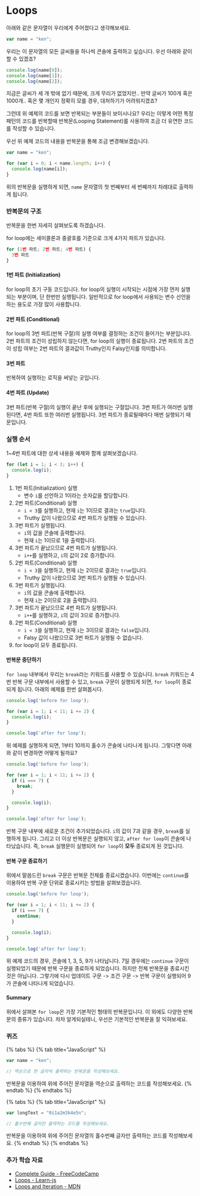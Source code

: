 # Loops

아래와 같은 문자열이 우리에게 주어졌다고 생각해보세요.

```javascript
var name = "ken";
```

우리는 이 문자열의 모든 글씨들을 하나씩 콘솔에 출력하고 싶습니다. 우선 아래와 같이 할 수 있겠죠?

```javascript
console.log(name[0]);
console.log(name[1]);
console.log(name[2]);
```

지금은 글씨가 세 개 밖에 없기 때문에, 크게 무리가 없었지만.. 만약 글씨가 100개 혹은 1000개.. 혹은 몇 개인지 정확히 모를 경우, 대처하기가 어려워지겠죠?

그런데 위 예제의 코드를 보면 반복되는 부분들이 보이시나요? 우리는 이렇게 어떤 특정 패턴의 코드를 반복할때 반복문(Looping Statement)를 사용하여 조금 더 유연한 코드를 작성할 수 있습니다.

우선 위 예제 코드의 내용을 반복문을 통해 조금 변경해보겠습니다.

```javascript
var name = "ken";

for (var i = 0; i < name.length; i++) {
  console.log(name[i]);
}
```

위의 반복문을 실행하게 되면, `name` 문자열의 첫 번째부터 세 번째까지 차례대로 출력하게 됩니다.

### 반복문의 구조

반복문을 한번 자세히 살펴보도록 하겠습니다.

for loop에는 세미콜론과 중괄호를 기준으로 크게 4가지 파트가 있습니다.

```javascript
for (1번 파트; 2번 파트; 4번 파트) {
  3번 파트
}
```

#### 1번 파트 (Initialization)

for loop의 초기 구동 코드입니다. for loop의 실행이 시작되는 시점에 가장 먼저 실행되는 부분이며, 단 한번만 실행됩니다. 일반적으로 for loop에서 사용되는 변수 선언을 하는 용도로 가장 많이 사용합니다.

#### 2번 파트 (Conditional)

for loop의 3번 파트(반복 구절)의 실행 여부를 결정하는 조건이 들어가는 부분입니다. 2번 파트의 조건이 성립하지 않는다면, for loop의 실행이 종료됩니다. 2번 파트의 조건이 성립 여부는 2번 파트의 결과값이 Truthy인지 Falsy인지를 의미합니다.

#### 3번 파트

반복하여 실행하는 로직을 써넣는 곳입니다.

#### 4번 파트 (Update)

3번 파트(반복 구절)의 실행이 끝난 후에 실행되는 구절입니다. 3번 파트가 여러번 실행된다면, 4번 파트 또한 여러번 실행됩니다. 3번 파트가 종료될때마다 매번 실행되기 때문입니다.

### 실행 순서

1\~4번 파트에 대한 상세 내용을 예제와 함께 살펴보겠습니다.

```javascript
for (let i = 1; i < 3; i++) {
  console.log(i);
}
```

1. 1번 파트(Initialization) 실행
   * 변수 `i`를 선언하고 1이라는 숫자값을 할당합니다.
2. 2번 파트(Conditional) 실행
   * `i < 3`를 실행하고, 현재 `i`는 1이므로 결과는 `true`입니다.
   * Truthy 값이 나왔으므로 4번 파트가 실행될 수 있습니다.
3. 3번 파트가 실행됩니다.
   * `i`의 값을 콘솔에 출력합니다.
   * 현재 `i`는 1이므로 1을 출력합니다.
4. 3번 파트가 끝났으므로 4번 파트가 실행됩니다.
   * `i++`를 실행하고, `i`의 값이 2로 증가합니다.
5. 2번 파트(Conditional) 실행
   * `i < 3`을 실행하고, 현재 `i`는 2이므로 결과는 `true`입니다.
   * Truthy 값이 나왔으므로 3번 파트가 실행될 수 있습니다.
6. 3번 파트가 실행됩니다.
   * `i`의 값을 콘솔에 출력합니다.
   * 현재 `i`는 2이므로 2을 출력합니다.
7. 3번 파트가 끝났으므로 4번 파트가 실행됩니다.
   * `i++`를 실행하고, `i`의 값이 3으로 증가합니다.
8. 2번 파트(Conditional) 실행
   * `i < 3`을 실행하고, 현재 `i`는 3이므로 결과는 `false`입니다.
   * Falsy 값이 나왔으므로 3번 파트가 실행될 수 없습니다.
9. for loop이 모두 종료됩니다.

#### 반복문 중단하기

`for loop` 내부에서 우리는 `break`라는 키워드를 사용할 수 있습니다. `break` 키워드는 4번 반복 구문 내부에서 사용할 수 있고, `break` 구문이 실행되게 되면, `for loop`이 종료되게 됩니다. 아래의 예제를 한번 살펴봅시다.

```javascript
console.log('before for loop');

for (var i = 1; i < 11; i += 2) {
  console.log(i);
}

console.log('after for loop');
```

위 예제를 실행하게 되면, 1부터 10까지 홀수가 콘솔에 나타나게 됩니다. 그렇다면 아래와 같이 변경하면 어떻게 될까요?

```javascript
console.log('before for loop');

for (var i = 1; i < 11; i += 2) {
  if (i === 7) {
    break;
  }

  console.log(i);
}

console.log('after for loop');
```

반복 구문 내부에 새로운 조건이 추가되었습니다. `i`의 값이 7과 같을 경우, `break`를 실행하게 됩니다. 그리고 더 이상 반복문은 실행되지 않고, `after for loop`이 콘솔에 나타났습니다. 즉, `break` 실행문이 실행되어 `for loop`이 **모두** 종료되게 된 것입니다.

#### 반복 구문 종료하기

위에서 말씀드린 `break` 구문은 반복문 전체를 종료시켰습니다. 이번에는 `continue`를 이용하여 반복 구문 단위로 종료시키는 방법을 살펴보겠습니다.

```javascript
console.log('before for loop');

for (var i = 1; i < 11; i += 2) {
  if (i === 7) {
    continue;
  }

  console.log(i);
}

console.log('after for loop');
```

위 예제 코드의 경우, 콘솔에 1, 3, 5, 9가 나타납니다. 7일 경우에는 `continue` 구문이 실행되었기 때문에 반복 구문을 종료하게 되었습니다. 하지만 전체 반복문을 종료시킨 것은 아닙니다. 그렇기에 다시 업데이트 구문 -> 조건 구문 -> 반복 구문이 실행되어 9가 콘솔에 나타나게 되었습니다.

#### Summary

위에서 살펴본 `for loop`은 가장 기본적인 형태의 반복문입니다. 이 외에도 다양한 반복문의 종류가 있습니다. 차차 알게되실테니, 우선은 기본적인 반복문을 잘 익혀보세요.

### 퀴즈

{% tabs %}
{% tab title="JavaScript" %}
```javascript
var name = "ken";

// 역순으로 한 글자씩 출력하는 반복문을 작성해보세요.
```

반복문을 이용하여 위에 주어진 문자열을 역순으로 출력하는 코드를 작성해보세요.
{% endtab %}
{% endtabs %}

{% tabs %}
{% tab title="JavaScript" %}
```javascript
var longText = "0i1a2m3k4e5n";

// 홀수번째 글자만 출력하는 코드를 작성해보세요.
```

반복문을 이용하여 위에 주어진 문자열의 홀수번째 글자만 출력하는 코드를 작성해보세요.
{% endtab %}
{% endtabs %}

### 추가 학습 자료

* [Complete Guide - FreeCodeCamp](https://www.freecodecamp.org/news/the-complete-guide-to-loops-in-javascript-f5e242921d8c/)
* [Loops - Learn-js](https://www.learn-js.org/en/Loops)
* [Loops and Iteration - MDN](https://developer.mozilla.org/ko/docs/Web/JavaScript/Guide/Loops\_and\_iteration)
